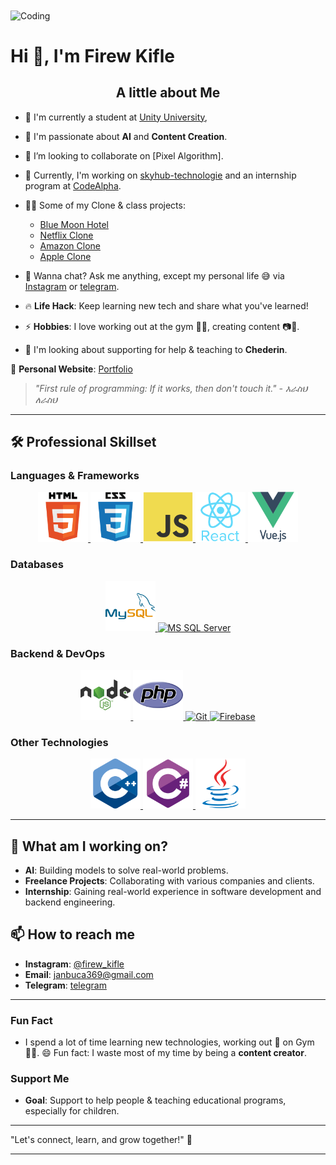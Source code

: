 <img align="center" alt="Coding" width="100%" height="120px" src="https://as1.ftcdn.net/v2/jpg/03/32/21/56/1000_F_332215667_FRtsNh6JCtsstNqBlLmiP5dixFFWNJfS.jpg">

# Hi 👋, I'm Firew Kifle

<h2 align="center">A little about <Strong>Me</Strong></h2>

- 👯 I'm currently a student at [Unity University](https://www.uu.edu.et/),

- 🌱 I'm passionate about **AI** and **Content Creation**.
- 👯 I’m looking to collaborate on [Pixel Algorithm].
- 🔭 Currently, I'm working on [skyhub-technologie](https://skyhub-technologies.com/) and an internship program at [CodeAlpha](https://www.codealpha.tech/).
- 👨‍💻 Some of my Clone & class projects:                                 
  - [Blue Moon Hotel](https://janbuca369.github.io/Blue-moon-hotel/)
  - [Netflix Clone](https://netflix-clone-abdf7.web.app/)   
  - [Amazon Clone](https://clone-ef0ad.web.app/)
  - [Apple Clone](https://apple-clone-react-4ccc8.web.app/)
- 💬 Wanna chat? Ask me anything, except my personal life 😅 via [Instagram](https://www.instagram.com/firew_kifle/) or [telegram](https://t.me/Janbuca).
- 🔥 **Life Hack**: Keep learning new tech and share what you've learned! 
- ⚡ **Hobbies**: I love working out at the gym 🏋️‍♂️, creating content 📷🎥.  
- 🤝 I'm looking about supporting for help & teaching to **Chederin**.

🔗 **Personal Website**: [Portfolio](https://janbuca.github.io/janbuca-369/)

> _"First rule of programming: If it works, then don't touch it." - እራስህ ለራስህ_

---

## 🛠️ Professional Skillset

### Languages & Frameworks

<p align="center">
  <a href="https://www.w3.org/html/" target="_blank" rel="noreferrer">
    <img src="https://raw.githubusercontent.com/devicons/devicon/master/icons/html5/html5-original-wordmark.svg" alt="HTML5" width="80" height="80"/>
  </a>
  <a href="https://www.w3schools.com/css/" target="_blank" rel="noreferrer">
    <img src="https://raw.githubusercontent.com/devicons/devicon/master/icons/css3/css3-original-wordmark.svg" alt="CSS3" width="80" height="80"/>
  </a>
  <a href="https://developer.mozilla.org/en-US/docs/Web/JavaScript" target="_blank" rel="noreferrer">
    <img src="https://raw.githubusercontent.com/devicons/devicon/master/icons/javascript/javascript-original.svg" alt="JavaScript" width="80" height="80"/>
  </a>
  <a href="https://reactjs.org/" target="_blank" rel="noreferrer">
    <img src="https://raw.githubusercontent.com/devicons/devicon/master/icons/react/react-original-wordmark.svg" alt="React" width="80" height="80"/>
  </a>
  <a href="https://vuejs.org/" target="_blank" rel="noreferrer">
    <img src="https://raw.githubusercontent.com/devicons/devicon/master/icons/vuejs/vuejs-original-wordmark.svg" alt="Vue.js" width="80" height="80"/>
  </a>
</p>

### Databases

<p align="center">
  <a href="https://www.mysql.com/" target="_blank" rel="noreferrer">
    <img src="https://raw.githubusercontent.com/devicons/devicon/master/icons/mysql/mysql-original-wordmark.svg" alt="MySQL" width="80" height="80"/>
  </a>
  <a href="https://www.microsoft.com/en-us/sql-server" target="_blank" rel="noreferrer">
    <img src="https://www.svgrepo.com/show/303229/microsoft-sql-server-logo.svg" alt="MS SQL Server" width="80" height="80"/>
  </a>
</p>

### Backend & DevOps

<p align="center">
  <a href="https://nodejs.org" target="_blank" rel="noreferrer">
    <img src="https://raw.githubusercontent.com/devicons/devicon/master/icons/nodejs/nodejs-original-wordmark.svg" alt="Node.js" width="80" height="80"/>
  </a>
  <a href="https://www.php.net" target="_blank" rel="noreferrer">
    <img src="https://raw.githubusercontent.com/devicons/devicon/master/icons/php/php-original.svg" alt="PHP" width="80" height="80"/>
  </a>
  <a href="https://git-scm.com/" target="_blank" rel="noreferrer">
    <img src="https://www.vectorlogo.zone/logos/git-scm/git-scm-icon.svg" alt="Git" width="80" height="80"/>
  </a>
  <a href="https://firebase.google.com/" target="_blank" rel="noreferrer">
    <img src="https://www.vectorlogo.zone/logos/firebase/firebase-icon.svg" alt="Firebase" width="80" height="80"/>
  </a>
</p>

### Other Technologies

<p align="center">
  <a href="https://www.w3schools.com/cpp/" target="_blank" rel="noreferrer">
    <img src="https://raw.githubusercontent.com/devicons/devicon/master/icons/cplusplus/cplusplus-original.svg" alt="C++" width="80" height="80"/>
  </a>
  <a href="https://www.w3schools.com/cs/" target="_blank" rel="noreferrer">
    <img src="https://raw.githubusercontent.com/devicons/devicon/master/icons/csharp/csharp-original.svg" alt="C#" width="80" height="80"/>
  </a>
  <a href="https://www.java.com" target="_blank" rel="noreferrer">
    <img src="https://raw.githubusercontent.com/devicons/devicon/master/icons/java/java-original.svg" alt="Java" width="80" height="80"/>
  </a>
</p>

---

## 🌱 What am I working on?

- **AI**: Building models to solve real-world problems.
- **Freelance Projects**: Collaborating with various companies and clients.
- **Internship**: Gaining real-world experience in software development and backend engineering.

## 📫 How to reach me

- **Instagram**: [@firew_kifle](https://www.instagram.com/firew_kifle/)
- **Email**: [janbuca369@gmail.com](mailto:janbuca369@gmail.com)
- **Telegram**: [telegram](https://t.me/Janbuca)

---

### Fun Fact

- I spend a lot of time learning new technologies, working out 🏃 on Gym 🏋️‍♂️. 😄 Fun fact: I waste most of my time by being a **content creator**. 

### Support Me

- **Goal**: Support to help people & teaching educational programs, especially for children.
  
---

"Let's connect, learn, and grow together!" 🚀

---
